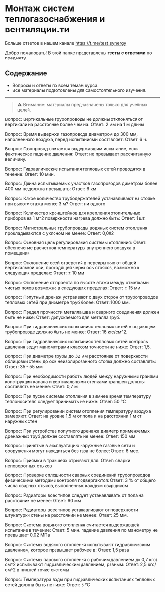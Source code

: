 # Монтаж систем теплогазоснабжения и вентиляции.ти

Больше ответов в нашем канале https://t.me/test_synergy

Добро пожаловать! В этой папке представлены **тесты с ответами** по предмету.

## Содержание
- Вопросы и ответы по всем темам курса.
- Все материалы подготовлены для самостоятельного изучения.

---

> ⚠️ Внимание: материалы предназначены только для учебных целей.

Вопрос:
Вертикальные трубопроводы не должны отклоняться от вертикали на расстояние более чем на:
Ответ:
2 мм на 1 м длины


Вопрос:
Время выдержки газопровода диаметром до 300 мм, наполненного воздуха, перед испытаниями составляет:
Ответ:
6 ч.


Вопрос:
Газопровод считается выдержавшим испытание, если фактическое падение давления:
Ответ:
не превышает рассчитанную величину.


Вопрос:
Гидравлические испытания тепловых сетей проводятся в течение:
Ответ:
10 мин.


Вопрос:
Длина испытываемых участков газопроводов диметром более 400 мм не должна превышать:
Ответ:
6 км


Вопрос:
Какое количество трубодержателей устанавливают на стояке при высоте этажа менее 3 м?
Ответ:
ни одного


Вопрос:
Количество кронштейнов для крепления отопительных приборов на 1 м^2 поверхности нагрева должно быть:
Ответ:
1 шт.


Вопрос:
Магистральные трубопроводы водяных систем отопления прокладываются с уклоном не менее:
Ответ:
0,002


Вопрос:
Основная цель регулирования системы отопления:
Ответ:
обеспечение расчетной температуры внутреннего воздуха в помещении


Вопрос:
Отклонение осей отверстий в перекрытиях от общей вертикальной оси, проходящей через ось стояков, возможно в следующих пределах:
Ответ:
± 10 мм


Вопрос:
Отклонение от проекта по высоте этажа между отметками чистых полов возможно в следующих пределах:
Ответ:
± 15 мм


Вопрос:
Попутный дренаж устраивают с двух сторон от трубопроводов тепловых сетей при диаметре труб более:
Ответ:
1000 мм.


Вопрос:
Предел прочности металла шва и сварного соединения должен быть не ниже:
Ответ:
допускаемого для металла труб.


Вопрос:
При гидравлических испытаниях тепловых сетей в подающем трубопроводе должно быть не менее:
Ответ:
16 кгс/см^2.


Вопрос:
При гидравлических испытаниях тепловых сетей контроль давления ведут манометрами классом точности не ниже:
Ответ:
1,5.


Вопрос:
При диаметре трубы до 32 мм расстояние от поверхности облицовки стены до оси неизолированного стояка должно составлять:
Ответ:
35 – 55 мм


Вопрос:
При необходимости работы людей между наружными гранями конструкции канала и вертикальными стенками траншеи должны составлять не менее:
Ответ:
0,7 м


Вопрос:
При пуске системы отопления в зимнее время температуру теплоносителя следует принимать не ниже:
Ответ:
50 °С


Вопрос:
При регулировании систем отопления температуру воздуха замеряют:
Ответ:
на уровне 1,5 м от пола и на расстоянии 1 м от наружных стен


Вопрос:
При устройстве попутного дренажа диаметр применяемых дренажных труб должен составлять не менее:
Ответ:
150 мм


Вопрос:
Принятые в эксплуатацию наружные газовые сети и сооружения могут находиться без газа не более:
Ответ:
6 мес.


Вопрос:
Приямки в траншеях отрывают для:
Ответ:
сварки неповоротных стыков


Вопрос:
Проверке сплошности сварных соединений трубопроводов физическими методами контроля подвергаются:
Ответ:
3 % от общего числа сварных стыков, выполненных каждым сварщиком


Вопрос:
Радиаторы всех типов следует устанавливать от пола на расстоянии не менее:
Ответ:
60 мм


Вопрос:
Радиаторы всех типов устанавливают от поверхности штукатурки стены на расстоянии не менее:
Ответ:
25 мм.


Вопрос:
Система водяного отопления считается выдержавшей испытание в течение:
Ответ:
5 мин. падение давления по манометру не превышает 0,02 МПа


Вопрос:
Системы водяного отопления испытывают гидравлическим давлением, которое превышает рабочее в:
Ответ:
1,5 раза


Вопрос:
Системы парового отопления с рабочим давлением до 0,7 кгс/см^2 испытывают гидравлическим давлением, равным:
Ответ:
2,5 кгс/см^2 в нижней точке системы


Вопрос:
Температура воды при гидравлических испытаниях тепловых сетей должна быть не ниже:
Ответ:
5 °С


